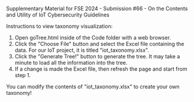Supplementary Material for
FSE 2024 - Submission #66 - On the Contents and Utility of IoT Cybersecurity Guidelines

Instructions to view taxonomy visualization:
1. Open goTree.html inside of the Code folder with a web browser. 
2. Click the "Choose File" button and select the Excel file containing the data. For our IoT project, it is titled "iot_taxonomy.xlsx".
3. Click the "Generate Tree!" button to generate the tree. It may take a minute to load all the information into the tree. 
4. If a change is made the Excel file, then refresh the page and start from step 1.

You can modify the contents of "iot_taxonomy.xlsx" to create your own taxonomy!
